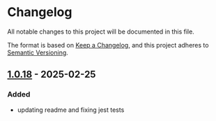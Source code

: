 # Changelog

All notable changes to this project will be documented in this file.

The format is based on [Keep a Changelog](https://keepachangelog.com/en/1.1.0/),
and this project adheres to [Semantic Versioning](https://semver.org/spec/v2.0.0.html).

## [1.0.18] - 2025-02-25

### Added

- updating readme and fixing jest tests

[1.0.18]: https://github.com/aonnoy/wized-filter-pagination/releases/tag/v1.0.18
